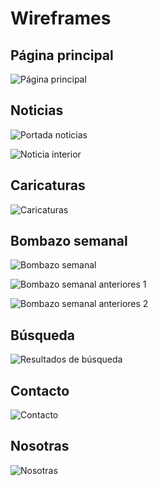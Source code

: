 # Wireframes

<!--
Recoged en este documento un listado con enlaces a los diferentes
wireframes que creéis para el proyecto web
-->

## Página principal

![Página principal](wireframe-paginaprincipal.jpeg)

## Noticias

![Portada noticias](noticias.jpg)

![Noticia interior](noticiadentro.jpg)

## Caricaturas

![Caricaturas](caricaturas.jpg)

## Bombazo semanal

![Bombazo semanal](bombazo-semanal1.jpg)

![Bombazo semanal anteriores 1](bombazo-semanal-anteriores1.jpg)

![Bombazo semanal anteriores 2](bombazo-semanal-anteriores2.jpg)

## Búsqueda

![Resultados de búsqueda](buscador.jpg)

## Contacto

![Contacto](contacto.jpg)

## Nosotras

![Nosotras](nosotras.jpg)